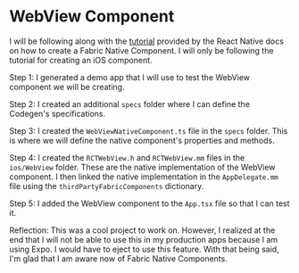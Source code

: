 # WebView Component

I will be following along with the [tutorial](https://reactnative.dev/docs/fabric-native-components-introduction) provided by the React Native docs on how to create a Fabric Native Component. I will only be following the tutorial for creating an iOS component.

Step 1: I generated a demo app that I will use to test the WebView component we will be creating.

Step 2: I created an additional `specs` folder where I can define the Codegen's specifications.

Step 3: I created the `WebViewNativeComponent.ts` file in the `specs` folder. This is where we will define the native component's properties and methods.

Step 4: I created the `RCTWebView.h` and `RCTWebView.mm` files in the `ios/WebView` folder. These are the native implementation of the WebView component. I then linked the native implementation in the `AppDelegate.mm` file using the `thirdPartyFabricComponents` dictionary.

Step 5: I added the WebView component to the `App.tsx` file so that I can test it.

Reflection: This was a cool project to work on. However, I realized at the end that I will not be able to use this in my production apps because I am using Expo. I would have to eject to use this feature. With that being said, I'm glad that I am aware now of Fabric Native Components.
